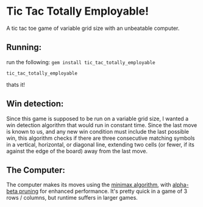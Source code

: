 # Tic Tac Totally Employable!

A tic tac toe game of variable grid size with an unbeatable computer.

## Running: 
run the following:
`gem install tic_tac_totally_employable`


`tic_tac_totally_employable`

thats it!

## Win detection:
Since this game is supposed to be run on a variable grid size, I wanted a win detection algorithm that would run in constant time. Since the last move is known to us, and any new win condition must include the last possible win, this algorithm checks if there are three consecutive matching symbols in a vertical, horizontal, or diagonal line, extending two cells (or fewer, if its against the edge of the board) away from the last move.

## The Computer:
The computer makes its moves using the [minimax algorithm](https://en.wikipedia.org/wiki/Minimax), with [alpha-beta pruning](https://en.wikipedia.org/wiki/Alpha%E2%80%93beta_pruning) for enhanced performance. It's pretty quick in a game of 3 rows / columns, but runtime suffers in larger games.

